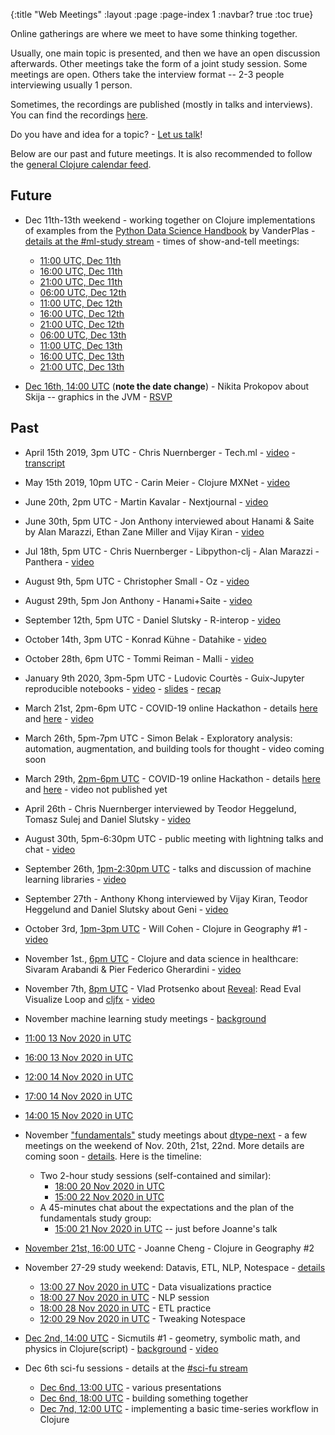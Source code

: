 {:title "Web Meetings"
 :layout :page
 :page-index 1
 :navbar? true
 :toc true}

Online gatherings are where we meet to have some thinking together.

Usually, one main topic is presented, and then we have an open discussion afterwards. Other meetings take the form of a joint study session.
Some meetings are open. Others take the interview format -- 2-3 people interviewing usually 1 person.

Sometimes, the recordings are published (mostly in talks and interviews). You can find the recordings [here](http://yt.vu/+scicloj).

Do you have and idea for a topic? - [Let us talk](../about/#where)!

Below are our past and future meetings. It is also recommended to follow the [general Clojure calendar feed](https://clojureverse.org/t/clojure-events-calendar-feed/).


## Future

- Dec 11th-13th weekend - working together on Clojure implementations of examples from the [Python Data Science Handbook](https://jakevdp.github.io/PythonDataScienceHandbook/) by VanderPlas - [details at the #ml-study stream](https://clojurians.zulipchat.com/#narrow/stream/264992-ml-study/topic/planning.20ml-study.203/near/219282422) - times of show-and-tell meetings:
  - [11:00 UTC, Dec 11th](https://time.is/1100_11_Dec_2020_in_UTC/)
  - [16:00 UTC, Dec 11th](https://time.is/1600_11_Dec_2020_in_UTC/)
  - [21:00 UTC, Dec 11th](https://time.is/2100_11_Dec_2020_in_UTC/)
  - [06:00 UTC, Dec 12th](https://time.is/0600_12_Dec_2020_in_UTC/)
  - [11:00 UTC, Dec 12th](https://time.is/1100_12_Dec_2020_in_UTC/)
  - [16:00 UTC, Dec 12th](https://time.is/1600_12_Dec_2020_in_UTC/)
  - [21:00 UTC, Dec 12th](https://time.is/2100_12_Dec_2020_in_UTC/)
  - [06:00 UTC, Dec 13th](https://time.is/0600_13_Dec_2020_in_UTC/)
  - [11:00 UTC, Dec 13th](https://time.is/1100_13_Dec_2020_in_UTC/)
  - [16:00 UTC, Dec 13th](https://time.is/1600_13_Dec_2020_in_UTC/)
  - [21:00 UTC, Dec 13th](https://time.is/2100_13_Dec_2020_in_UTC/)

- [Dec 16th, 14:00 UTC](https://time.is/1400_16_Dec_2020_in_UTC/) (**note the date change**) - Nikita Prokopov about Skija -- graphics in the JVM - [RSVP](https://tinyurl.com/yyb6zhmd)

## Past

- April 15th 2019, 3pm UTC - Chris Nuernberger - Tech.ml - [video](https://www.youtube.com/watch?v=NyMABoUEj20&t=6m50s) - [transcript](https://github.com/joinr/sciclojminutes/blob/master/meeting.org)
- May 15th 2019, 10pm UTC - Carin Meier - Clojure MXNet - [video](https://www.youtube.com/watch?v=niCq-pvDyZc)
- June 20th, 2pm UTC - Martin Kavalar - Nextjournal - [video](https://www.youtube.com/watch?v=MI9tl-3kNS0)
- June 30th, 5pm UTC - Jon Anthony interviewed about Hanami & Saite by Alan Marazzi, Ethan Zane Miller and Vijay Kiran - [video](https://www.youtube.com/watch?v=ld5du3L-emM)
- Jul 18th, 5pm UTC - Chris Nuernberger - Libpython-clj - Alan Marazzi - Panthera - [video](https://www.youtube.com/watch?v=ajDiGS73i2o)

- August 9th, 5pm UTC - Christopher Small - Oz - [video](https://youtu.be/CRLvHgQzhmI)
- August 29th, 5pm Jon Anthony - Hanami+Saite - [video](https://youtu.be/3Hx7kbub9YE)

- September 12th, 5pm UTC - Daniel Slutsky - R-interop - [video](https://www.youtube.com/watch?v=XoVX2Ezi_YM)

- October 14th, 3pm UTC - Konrad Kühne - Datahike - [video](https://youtu.be/Hjo4TEV81sQ)

- October 28th, 6pm UTC - Tommi Reiman - Malli - [video](https://youtu.be/YhP6tI22uQ4)

- January 9th 2020, 3pm-5pm UTC - Ludovic Courtès - Guix-Jupyter reproducible notebooks - [video](https://youtu.be/GFyv3qUXHpU) - [slides](https://github.com/scicloj/scicloj/blob/master/resources/slides/scicloj-guix-jupyter.pdf) - [recap](../../posts/2020-03-07-guix-jupyter/)

- March 21st, 2pm-6pm UTC - COVID-19 online Hackathon - details [here](../../posts/2020-03-17-covid-19-hackathon-planning/) and [here](../../posts/2020-03-18-covid-19-hackathons-announcement/) - [video](https://youtu.be/-441SPx8lTo)

- March 26th, 5pm-7pm UTC - Simon Belak - Exploratory analysis: automation, augmentation, and building tools for thought - video coming soon

- March 29th, [2pm-6pm UTC](https://time.is/1400_29_Mar_2020_in_UTC) - COVID-19 online Hackathon - details [here](../../posts/2020-03-17-covid-19-hackathon-planning/) and [here](../../posts/2020-03-18-covid-19-hackathons-announcement/) - video not published yet

- April 26th - Chris Nuernberger interviewed by Teodor Heggelund, Tomasz Sulej and Daniel Slutsky - [video](https://www.youtube.com/watch?v=zYNlZXTV14E)

- August 30th, 5pm-6:30pm UTC - public meeting with lightning talks and chat - [video](https://youtu.be/SXmJ6HdLJGA)

- September 26th, [1pm-2:30pm UTC](https://time.is/compare/1300_26_Sep_2020_in_UTC) - talks and discussion of machine learning libraries - [video](https://youtu.be/qsC7aNDRRrs)

- September 27th - Anthony Khong interviewed by Vijay Kiran, Teodor Heggelund and Daniel Slutsky about Geni - [video](https://youtu.be/3R2FJQdtLf8)

- October 3rd, [1pm-3pm UTC](https://time.is/compare/1300_3_Oct_2020_in_UTC) - Will Cohen - Clojure in Geography #1 - [video](https://www.youtube.com/watch?v=d628Oggm-nU)

- November 1st., [6pm UTC](https://time.is/1800_1_Nov_2020_in_UTC/) - Clojure and data science in healthcare: Sivaram Arabandi & Pier Federico Gherardini - [video](https://youtu.be/dayMZjQcVaY)

- November 7th, [8pm UTC](https://time.is/2000_07_Nov_2020_in_UTC/) - Vlad Protsenko about [Reveal](https://vlaaad.github.io/reveal/): Read Eval Visualize Loop and [cljfx](https://github.com/cljfx/cljfx) - [video](https://youtu.be/hm7LoqvaYXk)

- November machine learning study meetings - [background](../../posts/2020-10-29-nov-2020-ml-study-meetings/)
 - [11:00 13 Nov 2020 in UTC](https://time.is/1100_13_Nov_2020_in_UTC/)
 - [16:00 13 Nov 2020 in UTC](https://time.is/1600_13_Nov_2020_in_UTC/)
 - [12:00 14 Nov 2020 in UTC](https://time.is/1200_14_Nov_2020_in_UTC/)
 - [17:00 14 Nov 2020 in UTC](https://time.is/1700_14_Nov_2020_in_UTC/)
 - [14:00 15 Nov 2020 in UTC](https://time.is/1400_15_Nov_2020_in_UTC/)

- November ["fundamentals"](https://clojureverse.org/t/fundamentals-study-group) study meetings about [dtype-next](https://github.com/cnuernber/dtype-next) - a few meetings on the weekend of Nov. 20th, 21st, 22nd. More details are coming soon - [details](../../posts/2020-11-11-nov-2020-fundamentals-study-meetings/.). Here is the timeline:
  - Two 2-hour study sessions (self-contained and similar):
    - [18:00 20 Nov 2020 in UTC](https://time.is/1800_20_Nov_2020_in_UTC/)
    - [15:00 22 Nov 2020 in UTC](https://time.is/1500_22_Nov_2020_in_UTC/)
  - A 45-minutes chat about the expectations and the plan of the fundamentals study group:
    - [15:00 21 Nov 2020 in UTC](https://time.is/1500_21_Nov_2020_in_UTC/) -- just before Joanne's talk

- [November 21st, 16:00 UTC](https://time.is/1600_21_Nov_2020_in_UTC/) - Joanne Cheng - Clojure in Geography #2

- November 27-29 study weekend: Datavis, ETL, NLP, Notespace - [details](../../posts/2020-11-24-end-nov-2020-ds-study-meetings)
  - [13:00 27 Nov 2020 in UTC](https://time.is/1300_27_Nov_2020_in_UTC/) - Data visualizations practice
  - [18:00 27 Nov 2020 in UTC](https://time.is/1800_27_Nov_2020_in_UTC) - NLP session
  - [18:00 28 Nov 2020 in UTC](https://time.is/1800_28_Nov_2020_in_UTC/) - ETL practice
  - [12:00 29 Nov 2020 in UTC](https://time.is/1200_29_Nov_2020_in_UTC/) - Tweaking Notespace

- [Dec 2nd, 14:00 UTC](https://time.is/1400_02_Dec_2020_in_UTC/) - Sicmutils #1 - geometry, symbolic math, and physics in Clojure(script) - [background](https://clojureverse.org/t/scicloj-meeting-sicmutils-1-geometry-symbolic-math-and-physics-in-clojure-script/6840) - [video](https://www.youtube.com/watch?v=GyUSh0AAloA)

- Dec 6th sci-fu sessions - details at the [#sci-fu stream](https://clojurians.zulipchat.com/#narrow/stream/265544-sci-fu)
  - [Dec 6nd, 13:00 UTC](https://time.is/1300_06_Dec_2020_in_UTC/) - various presentations
  - [Dec 6nd, 18:00 UTC](https://time.is/1800_06_Dec_2020_in_UTC/) - building something together
  - [Dec 7nd, 12:00 UTC](https://time.is/1200_07_Dec_2020_in_UTC/) - implementing a basic time-series workflow in Clojure

